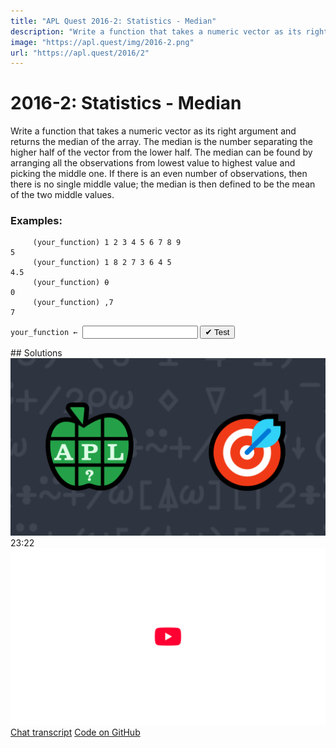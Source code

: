 ```yaml
---
title: "APL Quest 2016-2: Statistics - Median"
description: "Write a function that takes a numeric vector as its right argument and returns the median of the array."
image: "https://apl.quest/img/2016-2.png"
url: "https://apl.quest/2016/2"
---
```


# <span class=s>2016-</span>2: Statistics - Median
Write a function that takes a numeric vector as its right argument and returns the median of the array. The median is the number separating the higher half of the vector from the lower half. The median can be found by arranging all the observations from lowest value to highest value and picking the middle one. If there is an even number of observations, then there is no single middle value; the median is then defined to be the mean of the two middle values.

### Examples:

```APL
     (your_function) 1 2 3 4 5 6 7 8 9 
5
     (your_function) 1 8 2 7 3 6 4 5
4.5
     (your_function) ⍬
0
     (your_function) ,7 
7
```
<div class="pdiv">
  <code onclick="p_Input.focus()">your_function ← </code><input id="p_Input" autocomplete="off" spellcheck="false" oninput="this.parentElement.querySelector`button`.disabled=false;localStorage.setItem(window.location.pathname,this.value)" onkeypress="subm(event)">
  <button onclick="alert$.next`Testing…`;submitSolution`p`" class="md-button md-button--primary">&#x2714; Test</button>
</div>
<p id="p_Output"></p>
## Solutions
<div onclick="play(this)" title="Video on YouTube" class="yt">
<img alt="Video Thumbnail" src="../../img/2016-2.png">
<time>23:22</time>
<img alt="YouTube" src="../../img/yt-big.png">
</div>
<a href="https://chat.stackexchange.com/transcript/52405?m=61968437#61968437" target="_blank" class="md-button md-button--primary">Chat transcript</a>
<a href="https://github.com/abrudz/apl_quest/tree/main/2016/2.apl" target="_blank" class="md-button md-button--primary right">Code on GitHub</a>

<script>
    testCases={"a":["1 2 3 4 5 6 7 8 9","1 8 2 7 3 6 4 5","6 2 7 0 5 3 7 8 7 0","7","0"],"b":["?10 10 10 10","⍬","?10⍴10","?(?20)⍴?20","?(?30)⍴10"],"f":"{(0,(,⍵)[⍋,⍵],0){0.5×⍺[⌈⍵]+⍺[⌊⍵]}0.5×1+≢⍵,0 0}"}
    p_Input.value=localStorage.getItem(window.location.pathname)
    play=e=>e.outerHTML=`<iframe src="https://www.youtube.com/embed/oBkCJfi_OEU?list=PLYKQVqyrAEj9wDIUyLDGtDAFTKY38BUMN&autoplay=1" title="<span class=s>2016-</span>2: Statistics - Median (APL Quest 2016-2)" frameborder="0" allow="accelerometer; autoplay; clipboard-write; encrypted-media; gyroscope; picture-in-picture; web-share" referrerpolicy="strict-origin-when-cross-origin" allowfullscreen></iframe>`
</script>
